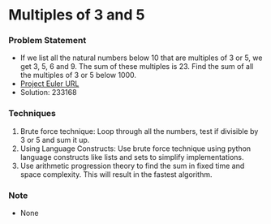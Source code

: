 # Multiples of 3 and 5

### Problem Statement
- If we list all the natural numbers below 10 that are multiples of 3 or 5, we get 3, 5, 6 and 9. The sum of these
  multiples is 23. Find the sum of all the multiples of 3 or 5 below 1000.
- [Project Euler URL](https://projecteuler.net/problem=1)
- Solution: 233168

### Techniques
1. Brute force technique: Loop through all the numbers, test if divisible by 3 or 5 and sum it up.
2. Using Language Constructs: Use brute force technique using python language constructs like lists and sets to simplify
   implementations.
3. Use arithmetic progression theory to find the sum in fixed time and space complexity. This will result in the fastest
   algorithm.

### Note
- None
